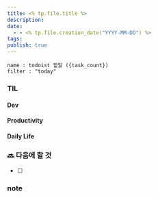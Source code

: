 ```yaml
---
title: <% tp.file.title %>
description: 
date:
  - - <% tp.file.creation_date("YYYY-MM-DD") %>
tags: 
publish: true
---
```


```todoist
name : todoist 할일 ({task_count})
filter : "today"
```

### TIL
#### Dev


#### Productivity


#### Daily Life


### 🔜 다음에 할 것
- [ ] 


### note

